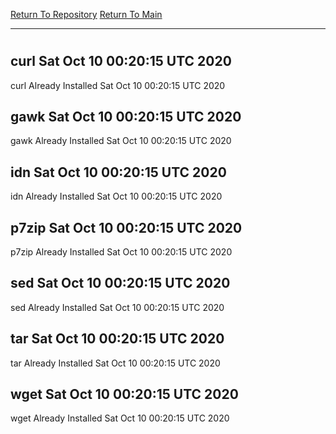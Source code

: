 [Return To Repository](https://github.com/deathbybandaid/piholeparser/)
[Return To Main](https://github.com/deathbybandaid/piholeparser/blob/master/RecentRunLogs/Mainlog.md)
____________________________________
# 
## curl Sat Oct 10 00:20:15 UTC 2020
curl Already Installed Sat Oct 10 00:20:15 UTC 2020
## gawk Sat Oct 10 00:20:15 UTC 2020
gawk Already Installed Sat Oct 10 00:20:15 UTC 2020
## idn Sat Oct 10 00:20:15 UTC 2020
idn Already Installed Sat Oct 10 00:20:15 UTC 2020
## p7zip Sat Oct 10 00:20:15 UTC 2020
p7zip Already Installed Sat Oct 10 00:20:15 UTC 2020
## sed Sat Oct 10 00:20:15 UTC 2020
sed Already Installed Sat Oct 10 00:20:15 UTC 2020
## tar Sat Oct 10 00:20:15 UTC 2020
tar Already Installed Sat Oct 10 00:20:15 UTC 2020
## wget Sat Oct 10 00:20:15 UTC 2020
wget Already Installed Sat Oct 10 00:20:15 UTC 2020
